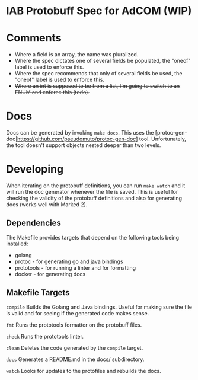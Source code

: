 # IAB Protobuff Spec for AdCOM (WIP)

# Comments
* Where a field is an array, the name was pluralized.
* Where the spec dictates one of several fields be populated, the "oneof" label is used to enforce this.
* Where the spec recommends that only of several fields be used, the "oneof" label is used to enforce this.
* ~~Where an int is supposed to be from a list, I'm going to switch to an ENUM and enforce this (todo).~~

# Docs
Docs can be generated by invoking `make docs`. This uses the [protoc-gen-doc|https://github.com/pseudomuto/protoc-gen-doc] tool. Unfortunately, the tool doesn't support objects nested deeper than two levels.

# Developing
When iterating on the protobuff definitions, you can run `make watch` and it will run the doc generator whenever the file is saved. This is useful for checking the validity of the protobuff definitions and also for generating docs (works well with Marked 2).

## Dependencies
The Makefile provides targets that depend on the following tools being installed:
* golang
* protoc - for generating go and java bindings
* prototools - for running a linter and for formatting
* docker - for generating docs

## Makefile Targets

```compile```
Builds the Golang and Java bindings. Useful for making sure the file is valid and for seeing if the generated code makes sense.

```fmt```
Runs the prototools formatter on the protobuff files.

```check```
Runs the prototools linter.

```clean```
Deletes the code generated by the ```compile``` target.

```docs```
Generates a README.md in the docs/ subdirectory.

```watch```
Looks for updates to the protofiles and rebuilds the docs.
